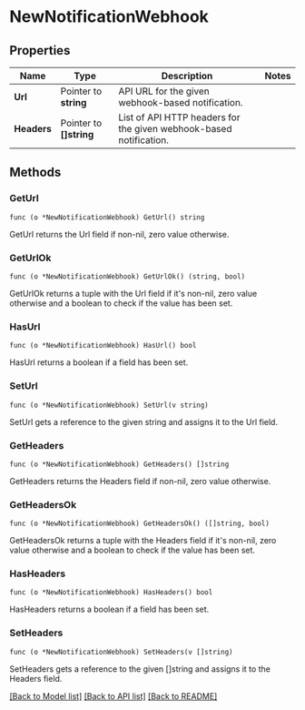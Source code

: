 # NewNotificationWebhook

## Properties

Name | Type | Description | Notes
------------ | ------------- | ------------- | -------------
**Url** | Pointer to **string** | API URL for the given webhook-based notification. | 
**Headers** | Pointer to **[]string** | List of API HTTP headers for the given webhook-based notification. | 

## Methods

### GetUrl

`func (o *NewNotificationWebhook) GetUrl() string`

GetUrl returns the Url field if non-nil, zero value otherwise.

### GetUrlOk

`func (o *NewNotificationWebhook) GetUrlOk() (string, bool)`

GetUrlOk returns a tuple with the Url field if it's non-nil, zero value otherwise
and a boolean to check if the value has been set.

### HasUrl

`func (o *NewNotificationWebhook) HasUrl() bool`

HasUrl returns a boolean if a field has been set.

### SetUrl

`func (o *NewNotificationWebhook) SetUrl(v string)`

SetUrl gets a reference to the given string and assigns it to the Url field.

### GetHeaders

`func (o *NewNotificationWebhook) GetHeaders() []string`

GetHeaders returns the Headers field if non-nil, zero value otherwise.

### GetHeadersOk

`func (o *NewNotificationWebhook) GetHeadersOk() ([]string, bool)`

GetHeadersOk returns a tuple with the Headers field if it's non-nil, zero value otherwise
and a boolean to check if the value has been set.

### HasHeaders

`func (o *NewNotificationWebhook) HasHeaders() bool`

HasHeaders returns a boolean if a field has been set.

### SetHeaders

`func (o *NewNotificationWebhook) SetHeaders(v []string)`

SetHeaders gets a reference to the given []string and assigns it to the Headers field.


[[Back to Model list]](../README.md#documentation-for-models) [[Back to API list]](../README.md#documentation-for-api-endpoints) [[Back to README]](../README.md)


